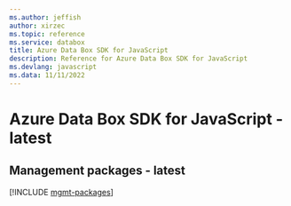 ```yaml
---
ms.author: jeffish
author: xirzec
ms.topic: reference
ms.service: databox
title: Azure Data Box SDK for JavaScript
description: Reference for Azure Data Box SDK for JavaScript
ms.devlang: javascript
ms.data: 11/11/2022
---
```

# Azure Data Box SDK for JavaScript - latest

## Management packages - latest
[!INCLUDE [mgmt-packages](data-box-mgmt-index.md)]